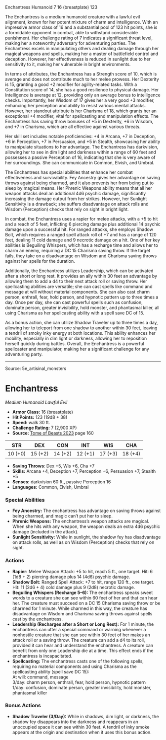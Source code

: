 <MonsterName/>Enchantress</MonsterName>
<CreatureType/>Humanoid</CreatureType>
<CR/>7</CR>
<AC/>16 (breastplate)</AC>
<HP/>123</HP>
<summary>The Enchantress is a medium humanoid creature with a lawful evil alignment, known for her potent mixture of charm and intelligence. With an impressive armor class of 16 and a substantial pool of 123 hit points, she is a formidable opponent in combat, able to withstand considerable punishment. Her challenge rating of 7 indicates a significant threat level, making her a noteworthy adversary for adventuring parties. The Enchantress excels in manipulating others and dealing damage through her magical weapons and spells, making her a master of battlefield control and deception. However, her effectiveness is reduced in sunlight due to her sensitivity to it, making her vulnerable in bright environments. </summary>

<detail>

In terms of attributes, the Enchantress has a Strength score of 10, which is average and does not contribute much to her melee prowess. Her Dexterity is 15, granting a good +2 modifier for agility-related tasks. With a Constitution score of 14, she has a good resilience to physical damage. Her Intelligence is average at 12, providing only an average bonus to intelligence checks. Importantly, her Wisdom of 17 gives her a very good +3 modifier, enhancing her perception and ability to resist various mental attacks. However, her standout attribute is her Charisma of 18, which grants her an exceptional +4 modifier, vital for spellcasting and manipulation effects. The Enchantress has saving throw bonuses of +5 in Dexterity, +6 in Wisdom, and +7 in Charisma, which are all effective against various threats.

Her skill set includes notable proficiencies: +4 in Arcana, +7 in Deception, +6 in Perception, +7 in Persuasion, and +5 in Stealth, showcasing her ability to manipulate situations to her advantage. The Enchantress has darkvision, allowing her to see in dim light and darkness within a range of 60 feet and possesses a passive Perception of 16, indicating that she is very aware of her surroundings. She can communicate in Common, Elvish, and Umbral.

The Enchantress has special abilities that enhance her combat effectiveness and survivability. Fey Ancestry gives her advantage on saving throws against being charmed, and it also prevents her from being put to sleep by magical means. Her Phrenic Weapons ability means that all her weapon attacks deal an additional 4d6 psychic damage, significantly increasing the damage output from her strikes. However, her Sunlight Sensitivity is a drawback; she suffers disadvantage on attack rolls and Wisdom (Perception) checks that rely on sight in bright light.

In combat, the Enchantress uses a rapier for melee attacks, with a +5 to hit and a reach of 5 feet, inflicting 6 piercing damage plus additional 14 psychic damage upon a successful hit. For ranged attacks, she employs Shadow Bolt, which requires a ranged spell attack roll of +7 and has a range of 120 feet, dealing 11 cold damage and 9 necrotic damage on a hit. One of her key abilities is Beguiling Whispers, which has a recharge time and allows her to charm an enemy, requiring a DC 15 Charisma saving throw. If the target fails, they take on a disadvantage on Wisdom and Charisma saving throws against her spells for the duration. 

Additionally, the Enchantress utilizes Leadership, which can be activated after a short or long rest. It provides an ally within 30 feet an advantage by allowing them to add a d4 to their next attack roll or saving throw. Her spellcasting abilities are versatile; she can cast spells like command and message at will without material components. She can also cast charm person, enthrall, fear, hold person, and hypnotic pattern up to three times a day. Once per day, she can cast powerful spells such as confusion, dominate person, greater invisibility, hold monster, and phantasmal killer, all using Charisma as her spellcasting ability with a spell save DC of 15.

As a bonus action, she can utilize Shadow Traveler up to three times a day, allowing her to teleport from one shadow to another within 30 feet, leaving a tendril of smoky inky energy at both locations. This ability enhances her mobility, especially in dim light or darkness, allowing her to reposition herself quickly during battles. Overall, the Enchantress is a powerful spellcaster and manipulator, making her a significant challenge for any adventuring party.</detail>



---

Source: 5e_artisinal_monsters

# Enchantress

*Medium* *Humanoid* *Lawful Evil*

- **Armor Class:** 16 (breastplate)
- **Hit Points:** 123 (19d8 + 38)
- **Speed:** walk 30 ft.
- **Challenge Rating:** 7 (2,900 XP)
- **Source:** [Tome of Beasts 2023](https://koboldpress.com/kpstore/product/tome-of-beasts-1-2023-edition/) page 160

| STR | DEX | CON | INT | WIS | CHA |
| --- | --- | --- | --- | --- | --- |
| 10 (+0) | 15 (+2) | 14 (+2) | 12 (+1) | 17 (+3) | 18 (+4) |

- **Saving Throws**: Dex +5, Wis +6, Cha +7
- **Skills:** Arcana +4, Deception +7, Perception +6, Persuasion +7, Stealth +5
- **Senses:** darkvision 60 ft., passive Perception 16
- **Languages:** Common, Elvish, Umbral

### Special Abilities

- **Fey Ancestry:** The enchantress has advantage on saving throws against being charmed, and magic can’t put her to sleep.
- **Phrenic Weapons:** The enchantress’s weapon attacks are magical. When she hits with any weapon, the weapon deals an extra 4d6 psychic damage (included in the attack).
- **Sunlight Sensitivity:** While in sunlight, the shadow fey has disadvantage on attack rolls, as well as on Wisdom (Perception) checks that rely on sight.

### Actions

- **Rapier:** Melee Weapon Attack: +5 to hit, reach 5 ft., one target. Hit: 6 (1d8 + 2) piercing damage plus 14 (4d6) psychic damage.
- **Shadow Bolt:** Ranged Spell Attack: +7 to hit, range 120 ft., one target. Hit: 11 (2d6 + 4) cold damage plus 9 (2d8) necrotic damage.
- **Beguiling Whispers (Recharge 5–6):** The enchantress speaks sweet words to a creature she can see within 60 feet of her and that can hear her. The creature must succeed on a DC 15 Charisma saving throw or be charmed for 1 minute. While charmed in this way, the creature has disadvantage on Wisdom and Charisma saving throws against spells cast by the enchantress.
- **Leadership (Recharges after a Short or Long Rest):** For 1 minute, the enchantress can utter a special command or warning whenever a nonhostile creature that she can see within 30 feet of her makes an attack roll or a saving throw. The creature can add a d4 to its roll, provided it can hear and understand the enchantress. A creature can benefit from only one Leadership die at a time. This effect ends if the enchantress is incapacitated.
- **Spellcasting:** The enchantress casts one of the following spells, requiring no material components and using Charisma as the spellcasting ability (spell save DC 15):<br>At will: command, message<br>3/day: charm person, enthrall, fear, hold person, hypnotic pattern<br>1/day: confusion, dominate person, greater invisibility, hold monster, phantasmal killer

### Bonus Actions

- **Shadow Traveler (3/Day):** While in shadows, dim light, or darkness, the shadow fey disappears into the darkness and reappears in an unoccupied space it can see within 30 feet. A tendril of inky smoke appears at the origin and destination when it uses this bonus action.


